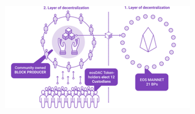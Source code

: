 ![Second Layer of Decentralisation](/assets/why-vote/second-layer-of-decentralisation-infographic-V1-0.svg)
